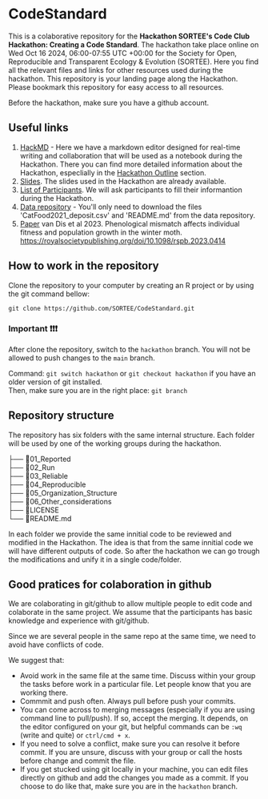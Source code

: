 # CodeStandard

This is a colaborative repository for the **Hackathon SORTEE's Code Club Hackathon: Creating a Code Standard**. The hackathon take place online on Wed Oct 16 2024, 06:00-07:55 UTC +00:00 for the Society for Open, Reproducible and Transparent Ecology & Evolution (SORTEE). Here you find all the relevant files and links for other resources used during the hackathon. This repository is your landing page along the Hackathon. Please bookmark this repository for easy access to all resources.

Before the hackathon, make sure you have a github account. 

## Useful links

1. [HackMD](https://hackmd.io/kxNotAiRQdaIq62pkQ2K_A) - Here we have a markdown editor designed for real-time writing and collaboration that will be used as a notebook during the Hackathon. There you can find more detailed information about the Hackathon, especlially in the [Hackathon Outline](https://hackmd.io/kxNotAiRQdaIq62pkQ2K_A#Hackathon-outline) section. 
2. [Slides](https://docs.google.com/presentation/d/1fSY_UCjT8Wz---Ultba62r_sItDC2qKkmnwcY78LEuY/edit?usp=sharing). The slides used in the Hackathon are already available. 
3. [List of Participants](https://docs.google.com/spreadsheets/d/1U3LnAbkklFMbEmkUIWbzjq7RAtb_xPedyc2VvixNRDE/edit?usp=sharing). We will ask participants to fill their informantion during the Hackathon. 
4. [Data repository](https://datadryad.org/stash/dataset/doi:10.5061/dryad.m905qfv5p) - You'll only need to download the files 'CatFood2021_deposit.csv' and 'README.md' from the data repository.
5. [Paper](https://royalsocietypublishing.org/doi/10.1098/rspb.2023.0414) van Dis et al 2023. Phenological mismatch affects individual fitness and population growth in the winter moth. https://royalsocietypublishing.org/doi/10.1098/rspb.2023.0414

## How to work in the repository

Clone the repository to your computer by creating an R project or by using the git command bellow: 

`git clone https://github.com/SORTEE/CodeStandard.git` 

### Important :exclamation::exclamation::exclamation: 

After clone the repository, switch to the `hackathon` branch. You will not be allowed to push changes to the `main` branch.     

Command: `git switch hackathon` or `git checkout hackathon` if you have an older version of git installed.   
Then, make sure you are in the right place: `git branch`  

## Repository structure

The repository has six folders with the same internal structure. Each folder will be used by one of the working groups during the hackathon. 

├── :open_file_folder:01_Reported  
├── :open_file_folder:02_Run  
├── :open_file_folder:03_Reliable  
├── :open_file_folder:04_Reproducible  
├── :open_file_folder:05_Organization_Structure  
├── :open_file_folder:06_Other_considerations   
├── :page_facing_up:LICENSE  
└── :page_facing_up:README.md  

In each folder we provide the same innitial code to be reviewed and modified in the Hackathon. The idea is that from the same innitial code we will have different outputs of code. So after the hackathon we can go trough the modifications and unify it in a single code/folder. 

## Good pratices for colaboration in github

We are colaborating in git/github to allow multiple people to edit code and colaborate in the same project. We assume that the participants has basic knowledge and experience with git/github. 

Since we are several people in the same repo at the same time, we need to avoid have conflicts of code. 

We suggest that: 

- Avoid work in the same file at the same time. Discuss within your group the tasks before work in a particular file. Let people know that you are working there. 
- Commmit and push often. Always pull before push your commits. 
- You can come across to merging messages (especially if you are using command line to pull/push). If so, accept the merging. It depends, on the editor configured on your git, but helpful commands can be `:wq` (write and quite) or `ctrl/cmd + x`.
- If you need to solve a conflict, make sure you can resolve it before commit. If you are unsure, discuss with your group or call the hosts before change and commit the file. 
- If you get stucked using git locally in your machine, you can edit files directly on github and add the changes you made as a commit. If you choose to do like that, make sure you are in the `hackathon` branch.

